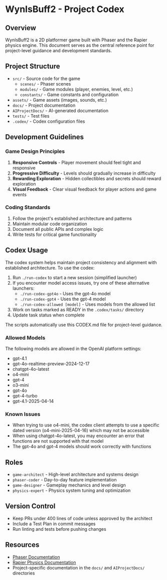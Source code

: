 # WynIsBuff2 - Project Codex

## Overview

WynIsBuff2 is a 2D platformer game built with Phaser and the Rapier physics engine. This document serves as the central reference point for project-level guidance and development standards.

## Project Structure

- `src/` - Source code for the game
  - `scenes/` - Phaser scenes
  - `modules/` - Game modules (player, enemies, level, etc.)
  - `constants/` - Game constants and configuration
- `assets/` - Game assets (images, sounds, etc.)
- `docs/` - Project documentation
- `AIProjectDocs/` - AI-generated documentation
- `tests/` - Test files
- `.codex/` - Codex configuration files

## Development Guidelines

### Game Design Principles

1. **Responsive Controls** - Player movement should feel tight and responsive
2. **Progressive Difficulty** - Levels should gradually increase in difficulty
3. **Rewarding Exploration** - Hidden collectibles and secrets should reward exploration
4. **Visual Feedback** - Clear visual feedback for player actions and game events

### Coding Standards

1. Follow the project's established architecture and patterns
2. Maintain modular code organization
3. Document all public APIs and complex logic
4. Write tests for critical game functionality

## Codex Usage

The codex system helps maintain project consistency and alignment with established architecture. To use the codex:

1. Run `./run-codex` to start a new session (simplified launcher)
2. If you encounter model access issues, try one of these alternative launchers:
   - `./run-codex-gpt4o` - Uses the gpt-4o model
   - `./run-codex-gpt4` - Uses the gpt-4 model
   - `./run-codex-allowed [model]` - Uses models from the allowed list
3. Work on tasks marked as READY in the `.codex/tasks/` directory
4. Update task status when complete

The scripts automatically use this CODEX.md file for project-level guidance.

### Allowed Models

The following models are allowed in the OpenAI platform settings:
- gpt-4.1
- gpt-4o-realtime-preview-2024-12-17
- chatgpt-4o-latest
- o4-mini
- gpt-4
- o3-mini
- gpt-4o
- gpt-4-turbo
- gpt-4.1-2025-04-14

### Known Issues

- When trying to use o4-mini, the codex client attempts to use a specific dated version (o4-mini-2025-04-16) which may not be accessible
- When using chatgpt-4o-latest, you may encounter an error that functions are not supported with that model
- The gpt-4o and gpt-4 models should work correctly with functions

## Roles

- `game-architect` - High-level architecture and systems design
- `phaser-coder` - Day-to-day feature implementation
- `game-designer` - Gameplay mechanics and level design
- `physics-expert` - Physics system tuning and optimization

## Version Control

- Keep PRs under 400 lines of code unless approved by the architect
- Include a Test Plan in commit messages
- Run linting and tests before pushing changes

## Resources

- [Phaser Documentation](https://phaser.io/docs)
- [Rapier Physics Documentation](https://rapier.rs/docs/)
- Project-specific documentation in the `docs/` and `AIProjectDocs/` directories